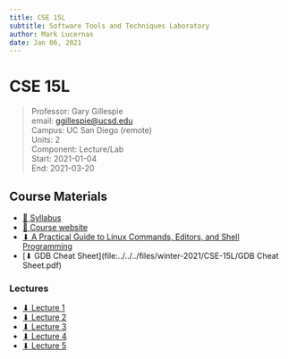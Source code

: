 ```yaml
---
title: CSE 15L
subtitle: Software Tools and Techniques Laboratory
author: Mark Lucernas
date: Jan 06, 2021
---
```



# CSE 15L
> Professor: Gary Gillespie<br>
> email: ggillespie@ucsd.edu<br>
> Campus: UC San Diego (remote)<br>
> Units: 2<br>
> Component: Lecture/Lab<br>
> Start: 2021-01-04<br>
> End: 2021-03-20<br>

## Course Materials

- [📄 Syllabus](http://ieng6.ucsd.edu/~cs15x/)
- [📄 Course website](http://ieng6.ucsd.edu/~cs15x/)
- [⬇ A Practical Guide to Linux Commands, Editors, and Shell Programming](file:../../../files/winter-2021/CSE-15L/A-Practical-Guide-to-Linux-Commands-Editors-and-Shell-Programming-2nd-Edition.pdf)
- [⬇ GDB Cheat Sheet](file:../../../files/winter-2021/CSE-15L/GDB Cheat Sheet.pdf)

### Lectures

- [⬇ Lecture 1](file:../../../files/winter-2021/CSE-15L/lectures/Lecture01-CSE15L-SectA-Winter2021-4Jan2021.pdf)
- [⬇ Lecture 2](file:../../../files/winter-2021/CSE-15L/lectures/Lecture02-CSE15L-SectA-Winter2021-6Jan2021.pdf)
- [⬇ Lecture 3](file:../../../files/winter-2021/CSE-15L/lectures/Lecture03-CSE15L-SectA-Winter2021-11Jan2021.pdf)
- [⬇ Lecture 4](file:../../../files/winter-2021/CSE-15L/lectures/Lecture04-CSE15L-SectA-Winter2021-13Jan2021.pdf)
- [⬇ Lecture 5](file:../../../files/winter-2021/CSE-15L/lectures/Lecture05-CSE15L-SectA-Winter2021-20Jan2021.pdf)


